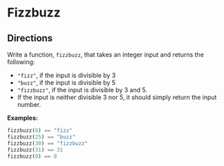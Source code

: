 # Fizzbuzz

## Directions
Write a function, `fizzbuzz`, that takes an integer input and returns the following:
  * `"fizz"`, if the input is divisible by 3
  * `"buzz"`, if the input is divisible by 5
  * `"fizzbuzz"`, if the input is divisible by 3 and 5.
  * If the input is neither divisible 3 nor 5, it should simply return the input number.

**Examples:**
```python
fizzbuzz(6) == "fizz"
fizzbuzz(25) == "buzz"
fizzbuzz(30) == "fizzbuzz"
fizzbuzz(31) == 31
fizzbuzz(0) == 0
```
